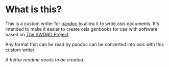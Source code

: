 # What is this?

This is a custom writer for [pandoc](https://pandoc.org/) to allow it to write
osis documents. It's intended to make it easier to create osis genbooks for
use with software based on [The SWORD Project](http://www.crosswire.org/).

Any format that can be read by pandoc can be converted into osis with this
custom writer.

*A better readme needs to be created.*
